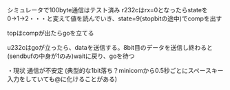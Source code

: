 

シミュレータで100byte通信はテスト済み
r232cはrx=0となったらstateを0→1→2・・・と変えて値を読んでいき、state=9(stopbitの途中)でcompを出す

topはcompが出たらgoを立てる

u232cはgoが立ったら、dataを送信する。8bit目のデータを送信し終わると(sendbufの中身が1のみ)waitに戻り、goを待つ

・現状
通信が不安定
(典型的な1bit落ち？minicomから0.5秒ごとにスペースキー入力をしていても@に化けることがある)
